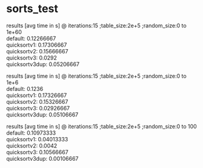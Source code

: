 # sorts_test


results [avg time in s] @ iterations:15 ;table_size:2e+5 ;random_size:0 to 1e+60\
default:        0.12266667 \
quicksortv1:    0.17306667 \
quicksortv2:    0.15666667 \
quicksortv3:    0.0292     \
quicksortv3dup: 0.05206667 

results [avg time in s] @ iterations:15 ;table_size:2e+5 ;random_size:0 to 1e+6\
default:        0.1236      \
quicksortv1:    0.17326667  \
quicksortv2:    0.15326667  \
quicksortv3:    0.02926667  \
quicksortv3dup: 0.05106667

results [avg time in s] @ iterations:15 ;table_size:2e+5 ;random_size:0 to 100\
default:        0.10973333  \
quicksortv1:    0.04013333  \
quicksortv2:    0.0042      \
quicksortv3:    0.10566667  \
quicksortv3dup: 0.00106667